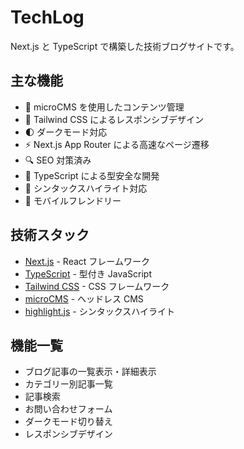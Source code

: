 # TechLog

Next.js と TypeScript で構築した技術ブログサイトです。

## 主な機能

- 📝 microCMS を使用したコンテンツ管理
- 🎨 Tailwind CSS によるレスポンシブデザイン
- 🌓 ダークモード対応
- ⚡️ Next.js App Router による高速なページ遷移
- 🔍 SEO 対策済み
- 🎯 TypeScript による型安全な開発
- 💅 シンタックスハイライト対応
- 📱 モバイルフレンドリー

## 技術スタック

- [Next.js](https://nextjs.org/) - React フレームワーク
- [TypeScript](https://www.typescriptlang.org/) - 型付き JavaScript
- [Tailwind CSS](https://tailwindcss.com/) - CSS フレームワーク
- [microCMS](https://microcms.io/) - ヘッドレス CMS
- [highlight.js](https://highlightjs.org/) - シンタックスハイライト

## 機能一覧

- ブログ記事の一覧表示・詳細表示
- カテゴリー別記事一覧
- 記事検索
- お問い合わせフォーム
- ダークモード切り替え
- レスポンシブデザイン
